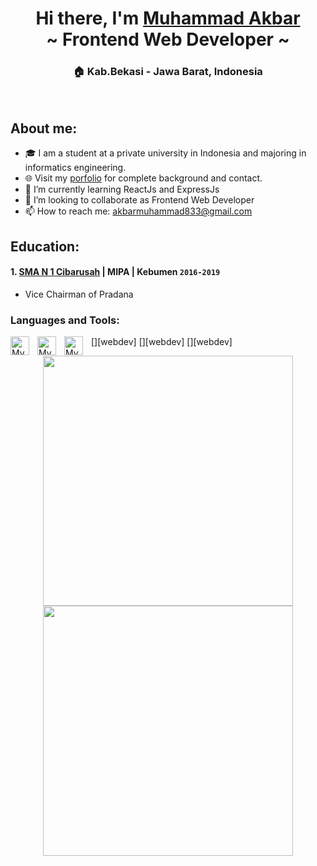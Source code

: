 <div align="center">
  <h1>Hi there, I'm <a href='https://www.instagram.com/akbar.833/'>Muhammad Akbar</a><br/>~ Frontend Web Developer ~</h1>
  <h3>🏠 Kab.Bekasi - Jawa Barat, Indonesia</h3>
</div>

<br/>

## About me:

- 🎓 I am a student at a private university in Indonesia and majoring in informatics engineering.
- 🌐 Visit my [porfolio](https://akbaroke.github.io/my-portfolio/) for complete background and contact.
- 🌱 I’m currently learning ReactJs and ExpressJs
- 👯 I’m looking to collaborate as Frontend Web Developer
- 📫 How to reach me: [akbarmuhammad833@gmail.com](mailto:akbarmuhammad833@gmail.com)

## Education:

#### 1. [SMA N 1 Cibarusah](https://dapo.kemdikbud.go.id/sekolah/3FC3F54A8722F78562FB) | MIPA | Kebumen `2016-2019`

- Vice Chairman of Pradana

### Languages and Tools:

[<img align="left" alt="MySQL" width="30px" src="https://upload.wikimedia.org/wikipedia/commons/thumb/9/9a/Visual_Studio_Code_1.35_icon.svg/2048px-Visual_Studio_Code_1.35_icon.svg.png" style="padding-right:10px;" />][webdev]
[<img align="left" alt="MySQL" width="30px" src="https://cdn2.downdetector.com/static/uploads/c/300/0d4f7/figma2.png" style="padding-right:10px;" />][webdev]
[<img align="left" alt="MySQL" width="30px" src="https://upload.wikimedia.org/wikipedia/commons/thumb/c/c2/Adobe_XD_CC_icon.svg/2101px-Adobe_XD_CC_icon.svg.png" style="padding-right:10px;" />][webdev]

<p align = "center">
  <img src = "https://github-readme-stats.vercel.app/api?username=Akbaroke&show_icons=true&theme=bear" width = 400>
  <img src = "https://github-readme-streak-stats.herokuapp.com?user=Akbaroke&theme=dark&hide_border=true" width = 400>
</p>
